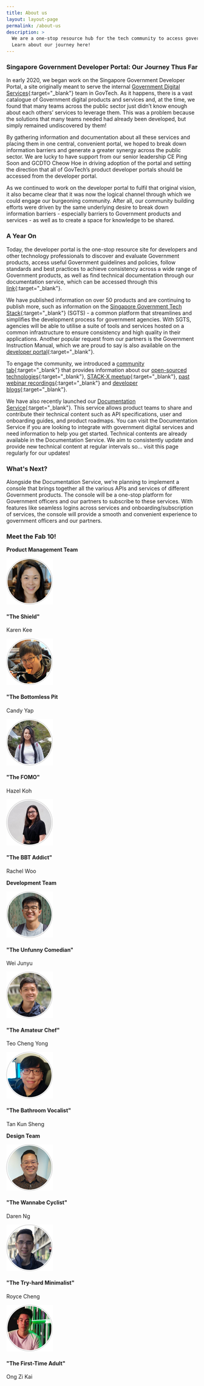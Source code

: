 ```yaml
--- 
title: About us
layout: layout-page
permalink: /about-us
description: >
  We are a one-stop resource hub for the tech community to access government products, guidelines, policies, and documentation services. 
  Learn about our journey here! 
---
```


### Singapore Government Developer Portal: Our Journey Thus Far

In early 2020, we began work on the Singapore Government Developer Portal, a site originally meant to serve the internal 
[Government Digital Services](https://hive.tech.gov.sg){:target="_blank"} team in GovTech. As it happens, there is a vast catalogue of Government digital 
products and services and, at the time, we found that many teams across the public sector just didn’t know enough about each others’ services to leverage them. 
This was a problem because the solutions that many teams needed had already been developed, but simply remained undiscovered by them!

By gathering information and documentation about all these services and placing them in one central, convenient portal, we hoped to break down information 
barriers and generate a greater synergy across the public sector. We are lucky to have support from our senior leadership CE Ping Soon and 
GCDTO Cheow Hoe in driving adoption of the portal and setting the direction that all of GovTech’s product developer portals should be accessed from the 
developer portal.

As we continued to work on the developer portal to fulfil that original vision, it also became clear that it was now the logical channel through which we 
could engage our burgeoning community. After all, our community building efforts were driven by the same underlying desire to break down information 
barriers - especially barriers to Government products and services - as well as to create a space for knowledge to be shared.

### A Year On

Today, the developer portal is the one-stop resource site for developers and other technology professionals to discover and evaluate Government products, access useful Government guidelines and policies, follow standards and best practices to achieve consistency across a wide range of Government products, as well as find technical documentation through our documentation service, which can be accessed through this [link](https://docs.developer.gov.sg){:target="_blank"}.

We have published information on over 50 products and are continuing to publish more, such as information on the 
[Singapore Government Tech Stack](/singapore-government-tech-stack/overview/){:target="_blank"} (SGTS) - a common platform that streamlines and simplifies the development process for government agencies. With SGTS, agencies will be able to utilise a suite of tools and services hosted on a common infrastructure to ensure consistency and high quality in their applications. Another popular request from our partners is the Government Instruction Manual, which we are proud to say is also available on the [developer portal](/guidelines/standards-and-best-practices/im8){:target="_blank"}.

To engage the community, we introduced a [community tab](/communities){:target="_blank"} that provides information about our 
[open-sourced technologies](/communities/open-source-technologies){:target="_blank"}, [STACK-X meetup](/communities/stack-x-meetups/overview.html){:target="_blank"}, [past webinar recordings](/communities/stack-x-meetups/past-webinars/){:target="_blank"} and [developer blogs](/communities/developer-blogs/){:target="_blank"}.

We have also recently launched our [Documentation Service](https://docs.developer.gov.sg){:target="_blank"}. This service allows product teams to share and contribute their technical content such as API specifications, user and onboarding guides, and product roadmaps. You can visit the Documentation Service if you are looking to integrate with government digital services and need information to help you get started. Technical contents are already available in the Documentation Service. We aim to consistently update and provide new technical content at regular intervals so... visit this page regularly for our updates!

### What's Next?

Alongside the Documentation Service, we’re planning to implement a console that brings together all the various APIs and services of different Government products. The console will be a one-stop platform for Government officers and our partners to subscribe to these services. With features like seamless logins across services and onboarding/subscription of services, the console will provide a smooth and convenient experience to government officers and our partners.

### Meet the Fab 10!

**Product Management Team**


<div class="sgds-container">
  <div class="card-grid-container team-grid">
    <div class="sgds-card-no-border">
      <div class="sgds-card-image">
        <img src="/assets/img/aboutus-karen.png" alt="Karen Kee" />
      </div>
      <div class="sgds-card-content has-text-centered" style="border-top:0;">
        <h4><b>"The Shield"</b></h4>
        <p>
          Karen Kee
        </p>
      </div>
    </div>
      <div class="sgds-card-no-border">
      <div class="sgds-card-image">
        <img src="/assets/img/aboutus-candy.png" alt="Candy Yap" />
      </div>
      <div class="sgds-card-content has-text-centered" style="border-top:0;">
        <h4><b>"The Bottomless Pit</b></h4>
        <p>
          Candy Yap
        </p>
      </div>
    </div>
    <div class="sgds-card-no-border">
      <div class="sgds-card-image">
        <img src="/assets/img/aboutus-hazel.png" alt="Hazel Koh" />
      </div>
      <div class="sgds-card-content has-text-centered" style="border-top:0;">
        <h4><b>"The FOMO"</b></h4>
        <p>
          Hazel Koh
        </p>
      </div>
    </div>
    <div class="sgds-card-no-border">
      <div class="sgds-card-image">
        <img src="/assets/img/aboutus-rachel.png" alt="Rachel Woo" />
      </div>
      <div class="sgds-card-content has-text-centered" style="border-top:0;">
        <h4><b>"The BBT Addict"</b></h4>
        <p>
          Rachel Woo
        </p>
      </div>
    </div>
  </div>
</div>


**Development Team**




  <div class="sgds-container">
    <div class="card-grid-container team-grid">
      <div class="sgds-card-no-border">
        <div class="sgds-card-image">
          <img src="/assets/img/aboutus-junyu.png" alt="Wei Junyu" />
        </div>
        <div class="sgds-card-content has-text-centered" style="border-top:0;">
          <h4><b>"The Unfunny Comedian"</b></h4>
          <p>
            Wei Junyu
          </p>
        </div>
      </div>
       <div class="sgds-card-no-border">
        <div class="sgds-card-image">
          <img src="/assets/img/aboutus-chengyong.png" alt="Teo Cheng Yong" />
        </div>
        <div class="sgds-card-content has-text-centered" style="border-top:0;">
          <h4><b>"The Amateur Chef"</b></h4>
          <p>
            Teo Cheng Yong
          </p>
        </div>
      </div>
      <div class="sgds-card-no-border">
        <div class="sgds-card-image">
          <img src="/assets/img/aboutus-kunsheng.png" alt="Tan Kun Sheng" />
        </div>
        <div class="sgds-card-content has-text-centered" style="border-top:0;">
          <h4><b>"The Bathroom Vocalist"</b></h4>
          <p>
            Tan Kun Sheng
          </p>
        </div>
      </div>
    </div>
  </div>


**Design Team**




  <div class="sgds-container">
    <div class="card-grid-container team-grid">
      <div class="sgds-card-no-border">
        <div class="sgds-card-image">
          <img src="/assets/img/aboutus-daren.png" alt="Daren Ng" />
        </div>
        <div class="sgds-card-content has-text-centered" style="border-top:0;">
          <h4><b>"The Wannabe Cyclist"</b></h4>
          <p>
            Daren Ng
          </p>
        </div>
      </div>
       <div class="sgds-card-no-border">
        <div class="sgds-card-image">
          <img src="/assets/img/aboutus-royce.png" alt="Royce Cheng" />
        </div>
        <div class="sgds-card-content has-text-centered" style="border-top:0;">
          <h4><b>"The Try-hard Minimalist"</b></h4>
          <p>
            Royce Cheng
          </p>
        </div>
      </div>
      <div class="sgds-card-no-border">
        <div class="sgds-card-image">
          <img src="/assets/img/aboutus-zikai.png" alt="Ong Zi Kai" />
        </div>
        <div class="sgds-card-content has-text-centered" style="border-top:0;">
          <h4><b>"The First-Time Adult"</b></h4>
          <p>
            Ong Zi Kai
          </p>
        </div>
      </div>
    </div>
  </div>

